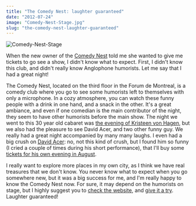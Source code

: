 ```yaml
---
title: "The Comedy Nest: laughter guaranteed"
date: "2012-07-24"
image: "Comedy-Nest-Stage.jpg"
slug: "the-comedy-nest-laughter-guaranteed"
---
```


![](images/Comedy-Nest-Stage.jpg "Comedy-Nest-Stage")

When the new owner of the [Comedy Nest](https://www.comedynest.com) told me she wanted to give me tickets to go see a show, I didn't know what to expect. First, I didn't know this club, and didn't really know Anglophone humorists. Let me say that I had a great night!

The Comedy Nest, located on the third floor in the Forum de Montreal, is a comedy club where you go to see some humorists left to themselves with only a microphone. In a cozy atmosphere, you can watch these funny people with a drink in one hand, and a snack in the other. It's a great ambiance, and even if one comedian is the main contributor of the night, they seem to have other humorists before the main show. The night we went to this 30 year old cabaret was [the evening of Kristeen von Hagen](https://www.comedynest.com/montreal-comedy/kristeen-von-hagen-july-19-21/), but we also had the pleasure to see David Acer, and two other funny guy. We really had a great night accompanied by many many laughs. I even had a big crush on [David Acer](https://www.davidacer.com/): no, not this kind of crush, but I found him so funny (I cried a couple of times during his short performance), that I'll buy some [tickets for his own evening in August](https://www.comedynest.com/montreal-comedy/david-acer-aug-30-31-sept-1/).

I really want to explore more places in my own city, as I think we have real treasures that we don't know. You never know what to expect when you go somewhere new, but it was a big success for me, and I'm really happy to know the Comedy Nest now. For sure, it may depend on the humorists on stage, but I highly suggest you to [check the website](https://www.comedynest.com/), and [give it a try](https://www.comedynest.com/showtimes/). Laughter guaranteed!
